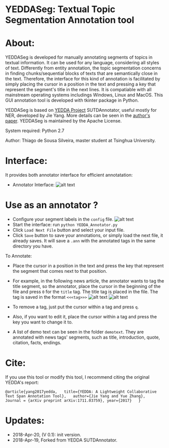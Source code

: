 YEDDASeg: Textual Topic Segmentation Annotation tool
======

About:
====
YEDDASeg is developed for manually annotating segments of topics in textual information. It can be used for any language, considering all styles of text. Differently from entity annotation, the topic segmentation concerns in finding chunks/sequential blocks of texts that are semantically close in the text. Therefore, the interface for this kind of annotation is facilitated by simply placing the cursor in a position in the text and pressing a key that represent the segment's title in the next lines. It is compatiable with all mainstream operating systems includings Windows, Linux and MacOS. This GUI annotation tool is developed with tkinter package in Python. 

YEDDASeg is based on [YEDDA Project](https://github.com/jiesutd/SUTDAnnotator) SUTDAnnotator, useful mostly for NER, developed by Jie Yang. More details can be seen in the [author's paper](https://arxiv.org/pdf/1711.03759.pdf). YEDDASeg is maintained by the Apache License.

System required: Python 2.7

Author: Thiago de Sousa Silveira, master student at Tsinghua University.

Interface:
====
It provides both annotator interface for efficient annotatation:
* Annotator Interface:
 ![alt text](https://github.com/ThiagoSousa/SUTDAnnotator/blob/master/annotatorinterface.png "Interface demo")

Use as an annotator ?
====
* Configure your segment labels in the `config` file. 
 ![alt text](https://github.com/ThiagoSousa/SUTDAnnotator/blob/master/config.png "Config file example")
* Start the interface: run `python YEDDA_Annotator.py`
* Click `Load Next File` button and select your input file.
* Click `Save` button to save your annotations, or simply load the next file, it already saves. It will save a `.ann` with the annotated tags in the same directory you have. 

To Annotate: 
* Place the cursor in a position in the text and press the key that represent the segment that comes next to that position. 
* For example, in the following news article, the annotator wants to tag the title segment, so the annotator, place the cursor in the beginning of the file and press `0` for the `title` tag. The title tag is placed in the file. The tag is saved in the format `<<<tag>>>`
![alt text](https://github.com/ThiagoSousa/SUTDAnnotator/blob/master/example1.png "Example 1")
![alt text](https://github.com/ThiagoSousa/SUTDAnnotator/blob/master/example2.png "Example 2")
* To remove a tag, just put the cursor within a tag and press `q`. 
* Also, if you want to edit it, place the cursor within a tag and press the key you want to change it to.

* A list of demo text can be seen in the folder `demotext`. They are annotated with news tags' segments, such as title, introduction, quote, citation, facts, endings.

Cite:
=====
If you use this tool or modify this tool, I recommend citing the original YEDDA's report:

`@article{yang2017yedda,  
 title={YEDDA: A Lightweight Collaborative Text Span Annotation Tool},  
 author={Jie Yang and Yue Zhang},  
 Journal = {arXiv preprint arXiv:1711.03759},
 year={2017}  
}`

Updates:
====
* 2018-Apr-20, (V 0.1): init version.
* 2018-Apr-19, Forked from YEDDA SUTDAnnotator.

